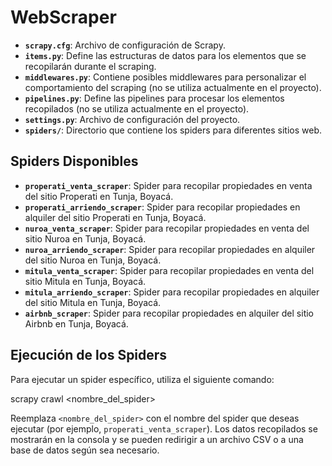 # WebScraper


- **`scrapy.cfg`**: Archivo de configuración de Scrapy.
- **`items.py`**: Define las estructuras de datos para los elementos que se recopilarán durante el scraping.
- **`middlewares.py`**: Contiene posibles middlewares para personalizar el comportamiento del scraping (no se utiliza actualmente en el proyecto).
- **`pipelines.py`**: Define las pipelines para procesar los elementos recopilados (no se utiliza actualmente en el proyecto).
- **`settings.py`**: Archivo de configuración del proyecto.
- **`spiders/`**: Directorio que contiene los spiders para diferentes sitios web.

## Spiders Disponibles
- **`properati_venta_scraper`**: Spider para recopilar propiedades en venta del sitio Properati en Tunja, Boyacá.
- **`properati_arriendo_scraper`**: Spider para recopilar propiedades en alquiler del sitio Properati en Tunja, Boyacá.
- **`nuroa_venta_scraper`**: Spider para recopilar propiedades en venta del sitio Nuroa en Tunja, Boyacá.
- **`nuroa_arriendo_scraper`**: Spider para recopilar propiedades en alquiler del sitio Nuroa en Tunja, Boyacá.
- **`mitula_venta_scraper`**: Spider para recopilar propiedades en venta del sitio Mitula en Tunja, Boyacá.
- **`mitula_arriendo_scraper`**: Spider para recopilar propiedades en alquiler del sitio Mitula en Tunja, Boyacá.
- **`airbnb_scraper`**: Spider para recopilar propiedades en alquiler del sitio Airbnb en Tunja, Boyacá.

## Ejecución de los Spiders
Para ejecutar un spider específico, utiliza el siguiente comando:

scrapy crawl <nombre_del_spider>

Reemplaza `<nombre_del_spider>` con el nombre del spider que deseas ejecutar (por ejemplo, `properati_venta_scraper`). Los datos recopilados se mostrarán en la consola y se pueden redirigir a un archivo CSV o a una base de datos según sea necesario.
